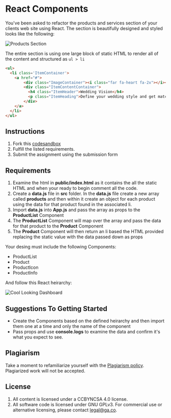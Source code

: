 # React Components

You've been asked to refactor the products and services section of your clients web site using React.  The section is beautifully designed and styled looks like the following:

![Products Section](https://i.imgur.com/ISNryqG.png)

The entire section is using one large block of static HTML to render all of the content and structured as `ul > li`

```html
<ul>
  <li class='ItemContainer'>
    <a href="#">
        <div class="ImageContainer"><i class="far fa-heart fa-2x"></i></div>
        <div class="ItemContentContainer">
          <h4 class="ItemHeader">Wedding Vision</h4>
          <p class="ItemHeading">Define your wedding style and get matched with local vendors.</p>
        </div>
    </a>
  </li>
</ul>
```

## Instructions

1. Fork this [codesandbox]()
1. Fulfill the listed requirements.
1. Submit the assignment using the submission form

## Requirements

1. Examine the html in <b>public/index.html</b> as it contains 
the all the static HTML and when your ready to begin comment all the code. 
1. Create a <b>data.js</b> file in **src** folder. In the **data.js** file create a new array called **products** and then within it create an object for each product using the data for that product found in the associated li. 
2. Import **data.js** into **App.js** and pass the array as props to the **ProductList** Component
3. The **ProductList** Component will map over the array and pass the data for that product to the **Product** Component
4. The **Product** Component will then return an li based the HTML provided replacing the static value with the data passed down as props

Your desing must include the following Components:
  <ul>
  <li>ProductList</li>
  <li>Product</li>
  <li>ProductIcon</li>
  <li>ProductInfo</li>
  </ul>
          
And follow this React heirarchy:

![Cool Looking Dashboard](https://res.cloudinary.com/jkeohan/image/upload/c_scale,h_320/v1592387060/Screen_Shot_2020-06-17_at_5.42.03_AM_nceaqw.png)

## Suggestions To Getting Started

- Create the Components based on the defined heirarchy and then import them one at a time and only the name of the component
- Pass props and use **console.logs** to examine the data and confirm it's what you expect to see.


## Plagiarism

Take a moment to refamiliarize yourself with the
[Plagiarism policy](https://git.generalassemb.ly/DC-WDI/Administrative/blob/master/plagiarism.md).
Plagiarized work will not be accepted.

## License

1.  All content is licensed under a CC­BY­NC­SA 4.0 license.
1.  All software code is licensed under GNU GPLv3. For commercial use or
    alternative licensing, please contact legal@ga.co.



